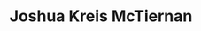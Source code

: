 ---
title: Joshua Kreis McTiernan
redirect_from: 
  - /people/Joshua_McTiernan
layout: people
image:
image_credit: 
image_alt: 
image_caption: 
details:
  Website: https://mctiernanjoshua.wixsite.com/home
  Facebook: 
  Twitter: 
  Instagram: 
  LinkedIn: 
external_links:
  Joshua McTiernan Plays: https://web.archive.org/web/20220421025945/https://mctiernanjoshua.wixsite.com/home
  Joshua Kreis McTiernan Artistic Resume: https://web.archive.org/web/20220421025951/https://87a7d121-b7a1-4303-8073-97cf7a7fe335.filesusr.com/ugd/5754c5_8bf375347dbd40d08255e00ed942668e.pdf
---